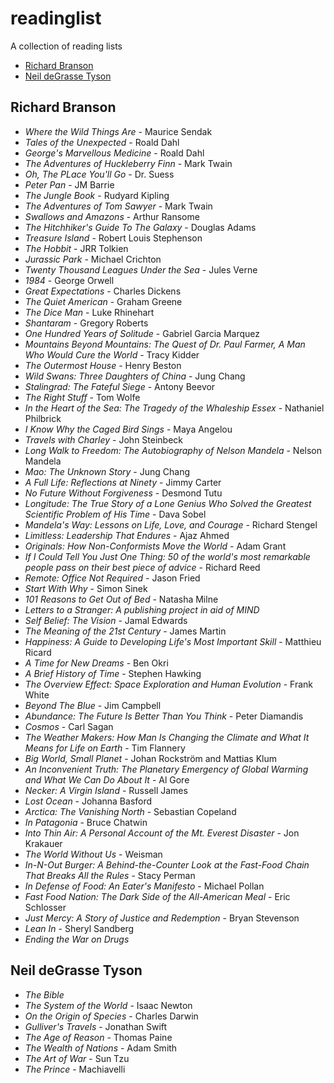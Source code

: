 # readinglist
A collection of reading lists

- [Richard Branson](#richard-branson)
- [Neil deGrasse Tyson](#neil-degrasse-tyson)

## Richard Branson
 - *Where the Wild Things Are* - Maurice Sendak
 - *Tales of the Unexpected* - Roald Dahl
 - *George's Marvellous Medicine* - Roald Dahl
 - *The Adventures of Huckleberry Finn* - Mark Twain
 - *Oh, The PLace You'll Go* - Dr. Suess
 - *Peter Pan* - JM Barrie
 - *The Jungle Book* - Rudyard Kipling
 - *The Adventures of Tom Sawyer* - Mark Twain
 - *Swallows and Amazons* - Arthur Ransome
 - *The Hitchhiker's Guide To The Galaxy* - Douglas Adams
 - *Treasure Island* - Robert Louis Stephenson
 - *The Hobbit* - JRR Tolkien
 - *Jurassic Park* - Michael Crichton
 - *Twenty Thousand Leagues Under the Sea* - Jules Verne
 - *1984* - George Orwell
 - *Great Expectations* - Charles Dickens
 - *The Quiet American* - Graham Greene
 - *The Dice Man* - Luke Rhinehart
 - *Shantaram* - Gregory Roberts
 - *One Hundred Years of Solitude* - Gabriel Garcia Marquez
 - *Mountains Beyond Mountains: The Quest of Dr. Paul Farmer, A Man Who Would Cure the World* - Tracy Kidder
 - *The Outermost House* - Henry Beston
 - *Wild Swans: Three Daughters of China* - Jung Chang
 - *Stalingrad: The Fateful Siege* - Antony Beevor
 - *The Right Stuff* - Tom Wolfe
 - *In the Heart of the Sea: The Tragedy of the Whaleship Essex* - Nathaniel Philbrick
 - *I Know Why the Caged Bird Sings* - Maya Angelou
 - *Travels with Charley* - John Steinbeck
 - *Long Walk to Freedom: The Autobiography of Nelson Mandela* - Nelson Mandela
 - *Mao: The Unknown Story* - Jung Chang
 - *A Full Life: Reflections at Ninety* - Jimmy Carter
 - *No Future Without Forgiveness* - Desmond Tutu
 - *Longitude: The True Story of a Lone Genius Who Solved the Greatest Scientific Problem of His Time* - Dava Sobel
 - *Mandela's Way: Lessons on Life, Love, and Courage* - Richard Stengel
 - *Limitless: Leadership That Endures* -  Ajaz Ahmed
 - *Originals: How Non-Conformists Move the World* - Adam Grant
 - *If I Could Tell You Just One Thing: 50 of the world's most remarkable people pass on their best piece of advice* - Richard Reed
 - *Remote: Office Not Required* - Jason Fried
 - *Start With Why* - Simon Sinek
 - *101 Reasons to Get Out of Bed* - Natasha Milne
 - *Letters to a Stranger: A publishing project in aid of MIND*
 - *Self Belief: The Vision* -  Jamal Edwards
 - *The Meaning of the 21st Century* - James Martin
 - *Happiness: A Guide to Developing Life's Most Important Skill* - Matthieu Ricard
 - *A Time for New Dreams* - Ben Okri
 - *A Brief History of Time* - Stephen Hawking
 - *The Overview Effect: Space Exploration and Human Evolution* - Frank White
 - *Beyond The Blue* - Jim Campbell
 - *Abundance: The Future Is Better Than You Think* - Peter Diamandis
 - *Cosmos* - Carl Sagan
 - *The Weather Makers: How Man Is Changing the Climate and What It Means for Life on Earth* - Tim Flannery
 - *Big World, Small Planet* -  Johan Rockström and Mattias Klum
 - *An Inconvenient Truth: The Planetary Emergency of Global Warming and What We Can Do About It* - Al Gore
 - *Necker: A Virgin Island* - Russell James
 - *Lost Ocean* - Johanna Basford
 - *Arctica: The Vanishing North* - Sebastian Copeland
 - *In Patagonia* - Bruce Chatwin
 - *Into Thin Air: A Personal Account of the Mt. Everest Disaster* - Jon Krakauer
 - *The World Without Us* - Weisman
 - *In-N-Out Burger: A Behind-the-Counter Look at the Fast-Food Chain That Breaks All the Rules* - Stacy Perman
 - *In Defense of Food: An Eater's Manifesto* - Michael Pollan
 - *Fast Food Nation: The Dark Side of the All-American Meal* - Eric Schlosser
 - *Just Mercy: A Story of Justice and Redemption* - Bryan Stevenson
 - *Lean In* - Sheryl Sandberg
 - *Ending the War on Drugs*

## Neil deGrasse Tyson
 - *The Bible*
 - *The System of the World* - Isaac Newton
 - *On the Origin of Species* - Charles Darwin
 - *Gulliver's Travels* - Jonathan Swift
 - *The Age of Reason* - Thomas Paine
 - *The Wealth of Nations* - Adam Smith
 - *The Art of War* - Sun Tzu
 - *The Prince* - Machiavelli
